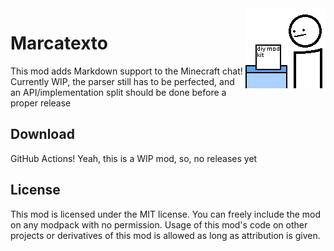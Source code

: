 <img src="./src/main/resources/assets/marcatexto/icon.png" align="right" width="128px"/>

# Marcatexto

This mod adds Markdown support to the Minecraft chat! Currently WIP, the parser still has to be perfected, and an API/implementation split should be done before a proper release

## Download

GitHub Actions! Yeah, this is a WIP mod, so, no releases yet

<!--
This mod is available for download on the following services:

- [Modrinth (recommended)](https://modrinth.com/mod/)
- [CurseForge (alternative)](https://www.curseforge.com/minecraft/mc-mods/)
- [GitHub Releases (alternative)](https://github.com/)
-->

## License

This mod is licensed under the MIT license. You can freely include the mod on any modpack with no permission. Usage of this mod's code on other projects or derivatives of this mod is allowed as long as attribution is given.
